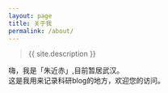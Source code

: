 ```yaml
---
layout: page
title: 关于我
permalink: /about/
---
```


>{{ site.description }}  

嗨，我是「朱近赤」,目前暂居武汉。  
这是我用来记录科研blog的地方，欢迎您的访问。